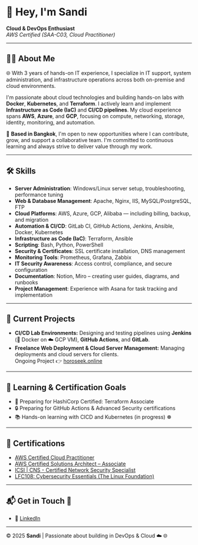 # 👋 Hey, I'm Sandi

**Cloud & DevOps Enthusiast**  
*AWS Certified (SAA-C03, Cloud Practitioner)*

---

## 🧑‍💻 About Me

🌐 With 3 years of hands-on IT experience, I specialize in IT support, system administration, and infrastructure operations across both on-premise and cloud environments.

I'm passionate about cloud technologies and building hands-on labs with **Docker**, **Kubernetes**, and **Terraform**. I actively learn and implement **Infrastructure as Code (IaC)** and **CI/CD pipelines**. My cloud experience spans **AWS**, **Azure**, and **GCP**, focusing on compute, networking, storage, identity, monitoring, and automation.

📍 **Based in Bangkok**, I'm open to new opportunities where I can contribute, grow, and support a collaborative team. I'm committed to continuous learning and always strive to deliver value through my work.

---
## 🛠️ Skills

- **Server Administration**: Windows/Linux server setup, troubleshooting, performance tuning  
- **Web & Database Management**: Apache, Nginx, IIS, MySQL/PostgreSQL, FTP  
- **Cloud Platforms**: AWS, Azure, GCP, Alibaba — including billing, backup, and migration  
- **Automation & CI/CD**: GitLab CI, GitHub Actions, Jenkins, Ansible, Docker, Kubernetes  
- **Infrastructure as Code (IaC)**: Terraform, Ansible  
- **Scripting**: Bash, Python, PowerShell  
- **Security & Certificates**: SSL certificate installation, DNS management  
- **Monitoring Tools**: Prometheus, Grafana, Zabbix  
- **IT Security Awareness**: Access control, compliance, and secure configuration  
- **Documentation**: Notion, Miro – creating user guides, diagrams, and runbooks  
- **Project Management**: Experience with Asana for task tracking and implementation

---

## 🚀 Current Projects

- **CI/CD Lab Environments:** Designing and testing pipelines using **Jenkins** (🐳 Docker on ☁️ GCP VM), **GitHub Actions**, and **GitLab**.
- **Freelance Web Deployment & Cloud Server Management:** Managing deployments and cloud servers for clients.  
  Ongoing Project 👉 [horoseek.online](https://horoseek.online)

---

## 🎯 Learning & Certification Goals

- 📜 Preparing for HashiCorp Certified: Terraform Associate  
- 🔒 Preparing for GitHub Actions & Advanced Security certifications  
- 📚 Hands-on learning with CICD and Kubernetes (in progress) ☸️

---

## 🏅 Certifications

- [AWS Certified Cloud Practitioner](https://www.credly.com/badges/a1deb467-db32-4e66-9bf5-5efef4518dc1/public_url)
- [AWS Certified Solutions Architect – Associate](https://www.credly.com/badges/2fe9bcaf-9287-4579-adc3-13b68e19c7c8/public_url)
- [ICSI | CNS - Certified Network Security Specialist](https://www.credential.net/cbebdc42-7105-4c4b-88a9-9c701d249a16#acc.96eLlyYM)
- [LFC108: Cybersecurity Essentials (The Linux Foundation)](https://www.credly.com/badges/da6849ae-c88f-4afb-8afc-740c740918aa/public_url)

---

## 📬 Get in Touch 💬

- 🔗 [LinkedIn](https://www.linkedin.com/in/sandiphonemyint)
---

© 2025 **Sandi** | Passionate about building in DevOps & Cloud ☁️ 🌐
